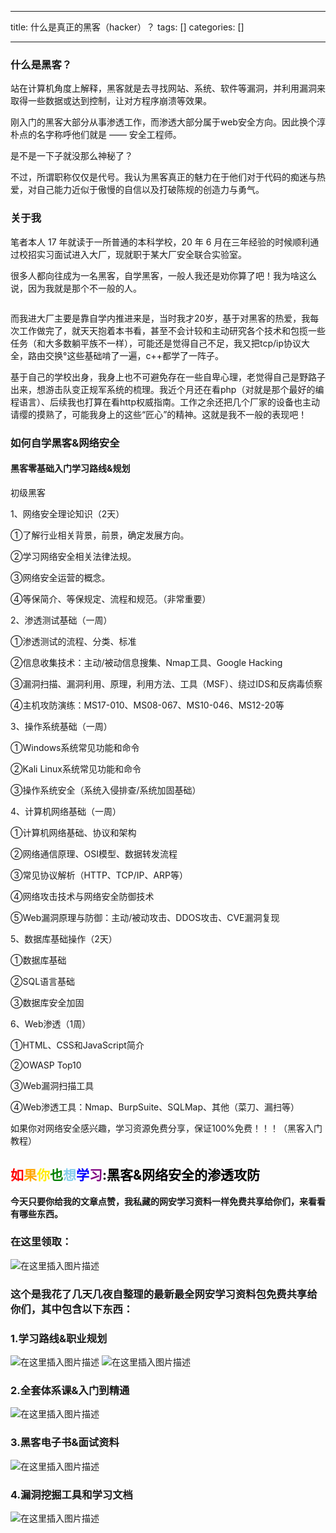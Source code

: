 
--- 
title:  什么是真正的黑客（hacker）？ 
tags: []
categories: [] 

---
### 什么是黑客？

站在计算机角度上解释，黑客就是去寻找网站、系统、软件等漏洞，并利用漏洞来取得一些数据或达到控制，让对方程序崩溃等效果。

刚入门的黑客大部分从事渗透工作，而渗透大部分属于web安全方向。因此换个淳朴点的名字称呼他们就是 —— 安全工程师。

是不是一下子就没那么神秘了？

不过，所谓职称仅仅是代号。我认为黑客真正的魅力在于他们对于代码的痴迷与热爱，对自己能力近似于傲慢的自信以及打破陈规的创造力与勇气。

### 关于我

笔者本人 17 年就读于一所普通的本科学校，20 年 6 月在三年经验的时候顺利通过校招实习面试进入大厂，现就职于某大厂安全联合实验室。

很多人都向往成为一名黑客，自学黑客，一般人我还是劝你算了吧！我为啥这么说，因为我就是那个不一般的人。

<img src="https://img-blog.csdnimg.cn/img_convert/1f7ad6e628ef58fb4e36864d7e03f61f.jpeg" alt="">

而我进大厂主要是靠自学内推进来是，当时我才20岁，基于对黑客的热爱，我每次工作做完了，就天天抱着本书看，甚至不会计较和主动研究各个技术和包揽一些任务（和大多数躺平族不一样），可能还是觉得自己不足，我又把tcp/ip协议大全，路由交换°这些基础啃了一遍，c++都学了一阵子。

基于自己的学校出身，我身上也不可避免存在一些自卑心理，老觉得自己是野路子出来，想游击队变正规军系统的梳理。我近个月还在看php（对就是那个最好的编程语言）、后续我也打算在看http权威指南。工作之余还把几个厂家的设备也主动请缨的摸熟了，可能我身上的这些“匠心”的精神。这就是我不一般的表现吧！

### 如何自学黑客&amp;网络安全

#### 黑客零基础入门学习路线&amp;规划

初级黑客

1、网络安全理论知识（2天）

①了解行业相关背景，前景，确定发展方向。

②学习网络安全相关法律法规。

③网络安全运营的概念。

④等保简介、等保规定、流程和规范。（非常重要）

2、渗透测试基础（一周）

①渗透测试的流程、分类、标准

②信息收集技术：主动/被动信息搜集、Nmap工具、Google Hacking

③漏洞扫描、漏洞利用、原理，利用方法、工具（MSF）、绕过IDS和反病毒侦察

④主机攻防演练：MS17-010、MS08-067、MS10-046、MS12-20等

3、操作系统基础（一周）

①Windows系统常见功能和命令

②Kali Linux系统常见功能和命令

③操作系统安全（系统入侵排查/系统加固基础）

4、计算机网络基础（一周）

①计算机网络基础、协议和架构

②网络通信原理、OSI模型、数据转发流程

③常见协议解析（HTTP、TCP/IP、ARP等）

④网络攻击技术与网络安全防御技术

⑤Web漏洞原理与防御：主动/被动攻击、DDOS攻击、CVE漏洞复现

5、数据库基础操作（2天）

①数据库基础

②SQL语言基础

③数据库安全加固

6、Web渗透（1周）

①HTML、CSS和JavaScript简介

②OWASP Top10

③Web漏洞扫描工具

④Web渗透工具：Nmap、BurpSuite、SQLMap、其他（菜刀、漏扫等）

如果你对网络安全感兴趣，学习资源免费分享，保证100%免费！！！（黑客入门教程）

## <font color="red">如<font color="orange">果<font color="#FFEB05">你<font color="green">也<font color="skyblue">想<font color="blue">学<font color="purple">习<font color="black">:黑客&amp;网络安全的渗透攻防</font></font></font></font></font></font></font></font>

**今天只要你给我的文章点赞，我私藏的网安学习资料一样免费共享给你们，来看看有哪些东西。**

### 在这里领取：

<img src="https://img-blog.csdnimg.cn/img_convert/16c400294b6fda8f01400f24f1f12b0c.png" alt="在这里插入图片描述">

### 这个是我花了几天几夜自整理的最新最全网安学习资料包免费共享给你们，其中包含以下东西：

### 1.学习路线&amp;职业规划

<img src="https://img-blog.csdnimg.cn/direct/a75ac242398c41dda98cdd4fd739ce8d.png#pic_center" alt="在这里插入图片描述"> <img src="https://img-blog.csdnimg.cn/direct/8b82dd4edd07450c9074a7bd12e1b89a.png#pic_center" alt="在这里插入图片描述">

### 2.全套体系课&amp;入门到精通

<img src="https://img-blog.csdnimg.cn/direct/da5380b7a1dc45c9be6045ec5e413eaa.png#pic_center" alt="在这里插入图片描述">

### 3.黑客电子书&amp;面试资料

<img src="https://img-blog.csdnimg.cn/direct/c41dc121bf364201976731c5eba454cc.png#pic_center" alt="在这里插入图片描述">

### 4.漏洞挖掘工具和学习文档

<img src="https://img-blog.csdnimg.cn/direct/fc02367f411945df8adf3817c31b4743.png" alt="在这里插入图片描述">
